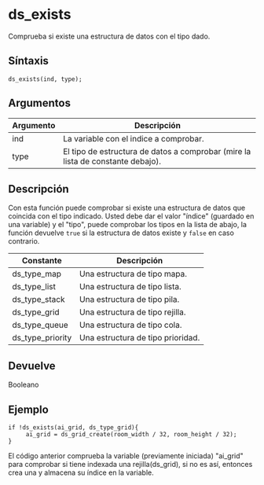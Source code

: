 # ds_exists

Comprueba si existe una estructura de datos con el tipo dado.

## Síntaxis

  
```gml  
ds_exists(ind, type);  
```  

## Argumentos

Argumento|Descripción|  
---|---|  
ind|La variable con el indice a comprobar.|  
type|El tipo de estructura de datos a comprobar (mire la lista de constante debajo).|  

## Descripción

Con esta función puede comprobar si existe una estructura de datos que coincida con el tipo indicado. Usted debe dar el valor "índice" (guardado en una variable) y el "tipo", puede comprobar los tipos en la lista de abajo, la función devuelve `true` si la estructura de datos existe y `false` en caso contrario.  
  

Constante|Descripción|  
---|---|  
ds_type_map|Una estructura de tipo mapa.|  
ds_type_list|Una estructura de tipo lista.|  
ds_type_stack|Una estructura de tipo pila.|  
ds_type_grid|Una estructura de tipo rejilla.|  
ds_type_queue|Una estructura de tipo cola.|  
ds_type_priority|Una estructura de tipo prioridad.|  

## Devuelve

Booleano

## Ejemplo

  
```gml  
if !ds_exists(ai_grid, ds_type_grid){  
     ai_grid = ds_grid_create(room_width / 32, room_height / 32);  
}  
```  
El código anterior comprueba la variable (previamente iniciada) "ai_grid" para comprobar si tiene indexada una rejilla(ds_grid), si no es así, entonces crea una y almacena su índice en la variable.
